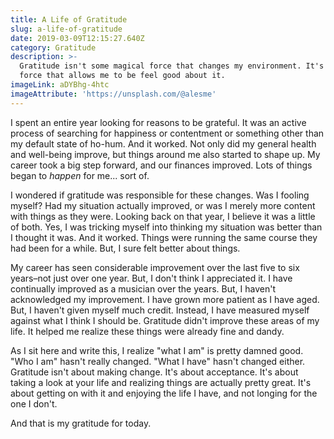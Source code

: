 ```yaml
---
title: A Life of Gratitude
slug: a-life-of-gratitude
date: 2019-03-09T12:15:27.640Z
category: Gratitude
description: >-
  Gratitude isn't some magical force that changes my environment. It's a magical
  force that allows me to be feel good about it.
imageLink: aDYBhg-4htc
imageAttribute: 'https://unsplash.com/@alesme'
---
```

I spent an entire year looking for reasons to be grateful. It was an active process of searching for happiness or contentment or something other than my default state of ho-hum. And it worked. Not only did my general health and well-being improve, but things around me also started to shape up. My career took a big step forward, and our finances improved.  Lots of things began to _happen_ for me... sort of.

I wondered if gratitude was responsible for these changes. Was I fooling myself? Had my situation actually improved, or was I merely more content with things as they were. Looking back on that year, I believe it was a little of both. Yes, I was tricking myself into thinking my situation was better than I thought it was. And it worked. Things were running the same course they had been for a while. But, I sure felt better about things. 

My career has seen considerable improvement over the last five to six years–not just over one year. But, I don't think I appreciated it. I have continually improved as a musician over the years. But, I haven't acknowledged my improvement. I have grown more patient as I have aged. But, I haven't given myself much credit. Instead, I have measured myself against what I think I should be. Gratitude didn't improve these areas of my life. It helped me realize these things were already fine and dandy.

As I sit here and write this, I realize "what I am" is pretty damned good. "Who I am" hasn't really changed. "What I have" hasn't changed either. Gratitude isn't about making change. It's about acceptance. It's about taking a look at your life and realizing things are actually pretty great. It's about getting on with it and enjoying the life I have, and not longing for the one I don't. 

And that is my gratitude for today.
